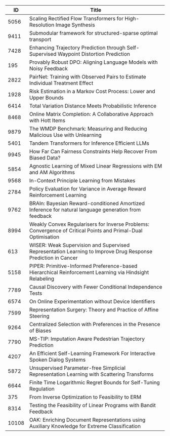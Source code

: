 | ID    | Title                                                                                           |
|-------|-------------------------------------------------------------------------------------------------|
| 5056  | Scaling Rectified Flow Transformers for High-Resolution Image Synthesis                        |
| 9411  | Submodular framework for structured-sparse optimal transport                                    |
| 7428  | Enhancing Trajectory Prediction through Self-Supervised Waypoint Distortion Prediction          |
| 195   | Provably Robust DPO: Aligning Language Models with Noisy Feedback                               |
| 2822  | PairNet: Training with Observed Pairs to Estimate Individual Treatment Effect                   |
| 1928  | Risk Estimation in a Markov Cost Process: Lower and Upper Bounds                                |
| 6414  | Total Variation Distance Meets Probabilistic Inference                                          |
| 8468  | Online Matrix Completion: A Collaborative Approach with Hott Items                              |
| 9879  | The WMDP Benchmark: Measuring and Reducing Malicious Use with Unlearning                        |
| 5401  | Tandem Transformers for Inference Efficient LLMs                                                |
| 9945  | How Far Can Fairness Constraints Help Recover From Biased Data?                                 |
| 5854  | Agnostic Learning of Mixed Linear Regressions with EM and AM Algorithms                         |
| 9568  | In-Context Principle Learning from Mistakes                                                     |
| 2784  | Policy Evaluation for Variance in Average Reward Reinforcement Learning                         |
| 9762  | BRAIn: Bayesian Reward-conditioned Amortized Inference for natural language generation from feedback |
| 8994  | Weakly Convex Regularisers for Inverse Problems: Convergence of Critical Points and Primal-Dual Optimisation |
| 613   | WISER: Weak Supervision and Supervised Representation Learning to Improve Drug Response Prediction in Cancer |
| 5158  | PIPER: Primitive-Informed Preference-based Hierarchical Reinforcement Learning via Hindsight Relabeling |
| 7789  | Causal Discovery with Fewer Conditional Independence Tests                                      |
| 6574  | On Online Experimentation without Device Identifiers                                            |
| 7599  | Representation Surgery: Theory and Practice of Affine Steering                                  |
| 9264  | Centralized Selection with Preferences in the Presence of Biases                                |
| 7790  | MS-TIP: Imputation Aware Pedestrian Trajectory Prediction                                       |
| 4207  | An Efficient Self-Learning Framework For Interactive Spoken Dialog Systems                      |
| 5872  | Unsupervised Parameter-free Simplicial Representation Learning with Scattering Transforms       |
| 6644  | Finite Time Logarithmic Regret Bounds for Self-Tuning Regulation                                |
| 375   | From Inverse Optimization to Feasibility to ERM                                                 |
| 8314  | Testing the Feasibility of Linear Programs with Bandit Feedback                                 |
| 10108 | OAK: Enriching Document Representations using Auxiliary Knowledge for Extreme Classification    |
